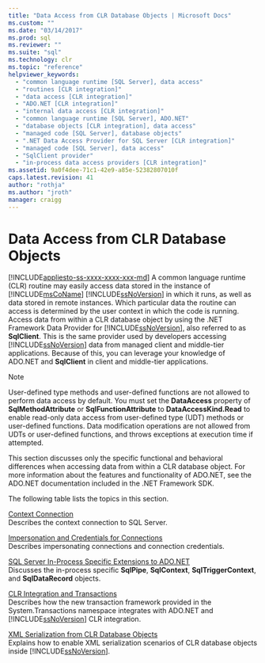 ```yaml
---
title: "Data Access from CLR Database Objects | Microsoft Docs"
ms.custom: ""
ms.date: "03/14/2017"
ms.prod: sql
ms.reviewer: ""
ms.suite: "sql"
ms.technology: clr
ms.topic: "reference"
helpviewer_keywords: 
  - "common language runtime [SQL Server], data access"
  - "routines [CLR integration]"
  - "data access [CLR integration]"
  - "ADO.NET [CLR integration]"
  - "internal data access [CLR integration]"
  - "common language runtime [SQL Server], ADO.NET"
  - "database objects [CLR integration], data access"
  - "managed code [SQL Server], database objects"
  - ".NET Data Access Provider for SQL Server [CLR integration]"
  - "managed code [SQL Server], data access"
  - "SqlClient provider"
  - "in-process data access providers [CLR integration]"
ms.assetid: 9a0f4dee-71c1-42e9-a85e-52382807010f
caps.latest.revision: 41
author: "rothja"
ms.author: "jroth"
manager: craigg
---
```

# Data Access from CLR Database Objects
[!INCLUDE[appliesto-ss-xxxx-xxxx-xxx-md](../../../includes/appliesto-ss-xxxx-xxxx-xxx-md.md)]
  A common language runtime (CLR) routine may easily access data stored in the instance of [!INCLUDE[msCoName](../../../includes/msconame-md.md)] [!INCLUDE[ssNoVersion](../../../includes/ssnoversion-md.md)] in which it runs, as well as data stored in remote instances. Which particular data the routine can access is determined by the user context in which the code is running. Access data from within a CLR database object by using the .NET Framework Data Provider for [!INCLUDE[ssNoVersion](../../../includes/ssnoversion-md.md)], also referred to as **SqlClient**. This is the same provider used by developers accessing [!INCLUDE[ssNoVersion](../../../includes/ssnoversion-md.md)] data from managed client and middle-tier applications. Because of this, you can leverage your knowledge of ADO.NET and **SqlClient** in client and middle-tier applications.  
  
> [!NOTE]  
>  User-defined type methods and user-defined functions are not allowed to perform data access by default. You must set the **DataAccess** property of **SqlMethodAttribute** or **SqlFunctionAttribute** to **DataAccessKind.Read** to enable read-only data access from user-defined type (UDT) methods or user-defined functions. Data modification operations are not allowed from UDTs or user-defined functions, and throws exceptions at execution time if attempted.  
  
 This section discusses only the specific functional and behavioral differences when accessing data from within a CLR database object. For more information about the features and functionality of ADO.NET, see the ADO.NET documentation included in the .NET Framework SDK.  
  
 The following table lists the topics in this section.  
  
 [Context Connection](../../../relational-databases/clr-integration/data-access/context-connection.md)  
 Describes the context connection to SQL Server.  
  
 [Impersonation and Credentials for Connections](../../../relational-databases/clr-integration/data-access/impersonation-and-credentials-for-connections.md)  
 Describes impersonating connections and connection credentials.  
  
 [SQL Server In-Process Specific Extensions to ADO.NET](../../../relational-databases/clr-integration-data-access-in-process-ado-net/sql-server-in-process-specific-extensions-to-ado-net.md)  
 Discusses the in-process specific **SqlPipe**, **SqlContext**, **SqlTriggerContext**, and **SqlDataRecord** objects.  
  
 [CLR Integration and Transactions](../../../relational-databases/clr-integration-data-access-transactions/clr-integration-and-transactions.md)  
 Describes how the new transaction framework provided in the System.Transactions namespace integrates with ADO.NET and [!INCLUDE[ssNoVersion](../../../includes/ssnoversion-md.md)] CLR integration.  
  
 [XML Serialization from CLR Database Objects](http://msdn.microsoft.com/library/ac84339b-9384-4710-bebc-01607864a344)  
 Explains how to enable XML serialization scenarios of CLR database objects inside [!INCLUDE[ssNoVersion](../../../includes/ssnoversion-md.md)].  
  
  
